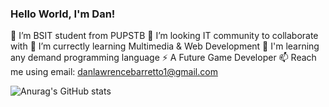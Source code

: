 ### Hello World, I'm Dan!

 🌱 I’m BSIT student from PUPSTB
 👯 I’m looking IT community to collaborate with
 🤔 I’m currectly learning Multimedia & Web Development
 💬 I'm learning any demand programming language ⚡ A Future Game Developer 
 📫 Reach me using email: danlawrencebarretto1@gmail.com
 
![Anurag's GitHub stats](https://github-readme-stats.vercel.app/api?username=DanLawrenceBarretto&show_icons=true&theme=radical)


